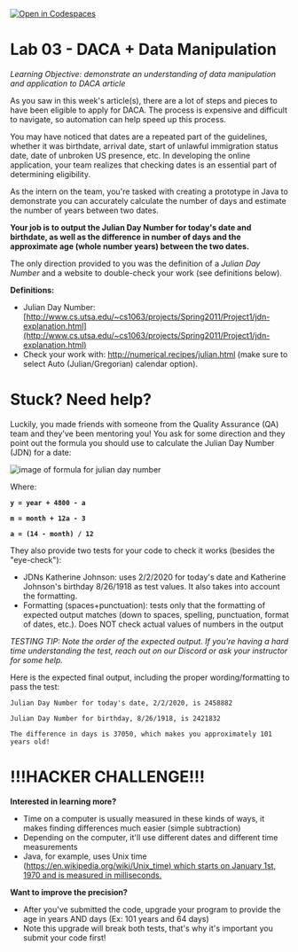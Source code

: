 [![Open in Codespaces](https://classroom.github.com/assets/launch-codespace-2972f46106e565e64193e422d61a12cf1da4916b45550586e14ef0a7c637dd04.svg)](https://classroom.github.com/open-in-codespaces?assignment_repo_id=18110811)
# Lab 03 - DACA + Data Manipulation

_Learning Objective: demonstrate an understanding of data manipulation and application to DACA article_ 


As you saw in this week's article(s), there are a lot of steps and pieces to have been eligible to apply for DACA. The process is expensive and difficult to navigate, so automation can help speed up this process.

You may have noticed that dates are a repeated part of the guidelines, whether it was birthdate, arrival date, start of unlawful immigration status date, date of unbroken US presence, etc. In developing the online application, your team realizes that checking dates is an essential part of determining eligibility.

As the intern on the team, you're tasked with creating a prototype in Java to demonstrate you can accurately calculate the number of days and estimate the number of years between two dates.

**Your job is to output the Julian Day Number for today's date and birthdate, as well as the difference in number of days and the approximate age (whole number years) between the two dates.**

The only direction provided to you was the definition of a _Julian Day Number_ and a website to double-check your work (see definitions below).

**Definitions:**

- Julian Day Number: [http://www.cs.utsa.edu/~cs1063/projects/Spring2011/Project1/jdn-explanation.html](http://www.cs.utsa.edu/~cs1063/projects/Spring2011/Project1/jdn-explanation.html)
- Check your work with: http://numerical.recipes/julian.html (make sure to select Auto (Julian/Gregorian) calendar option).

# **Stuck? Need help?**

Luckily, you made friends with someone from the Quality Assurance (QA) team and they've been mentoring you! You ask for some direction and they point out the formula you should use to calculate the Julian Day Number (JDN) for a date:

![image of formula for julian day number](https://i.imgur.com/j6QWjba.gif)

Where:

**`y = year + 4800 - a`**

**`m = month + 12a - 3`**

**`a = (14 - month) / 12`** 

They also provide two tests for your code to check it works (besides the "eye-check"):

- JDNs Katherine Johnson: uses 2/2/2020 for today's date and Katherine Johnson's birthday 8/26/1918 as test values. It also takes into account the formatting.
- Formatting (spaces+punctuation): tests only that the formatting of expected output matches (down to spaces, spelling, punctuation, format of dates, etc.). Does NOT check actual values of numbers in the output

_TESTING TIP: Note the order of the expected output. If you're having a hard time understanding the test, reach out on our Discord or ask your instructor for some help._

Here is the expected final output, including the proper wording/formatting to pass the test:
```
Julian Day Number for today's date, 2/2/2020, is 2458882

Julian Day Number for birthday, 8/26/1918, is 2421832

The difference in days is 37050, which makes you approximately 101 years old!
```
 
# **!!!HACKER CHALLENGE!!!**

**Interested in learning more?**

- Time on a computer is usually measured in these kinds of ways, it makes finding differences much easier (simple subtraction)
- Depending on the computer, it'll use different dates and different time measurements
- Java, for example, uses Unix time ([https://en.wikipedia.org/wiki/Unix_time) which starts on January 1st, 1970 and is measured in milliseconds.](https://en.wikipedia.org/wiki/Unix_time)

**Want to improve the precision?**

- After you've submitted the code, upgrade your program to provide the age in years AND days (Ex: 101 years and 64 days)
- Note this upgrade will break both tests, that's why it's important you submit your code first!